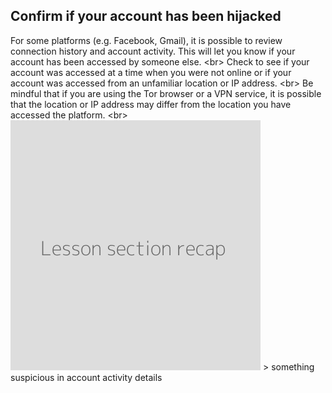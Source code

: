 
## Confirm if your account has been hijacked

For some platforms (e.g. Facebook, Gmail), it is possible to review connection history and account activity. This will let you know if your account has been accessed by someone else.
&lt;br&gt;
Check to see if your account was accessed at a time when you were not online or if your account was accessed from an unfamiliar location or IP address.
&lt;br&gt;
Be mindful that if you are using the Tor browser or a VPN service, it is possible that the location or IP address may differ from the location you have accessed the platform.
&lt;br&gt;
![](recap.png)
&gt; something suspicious in account activity details
